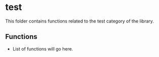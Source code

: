 # test

This folder contains functions related to the test category of the library.

## Functions

- List of functions will go here.

